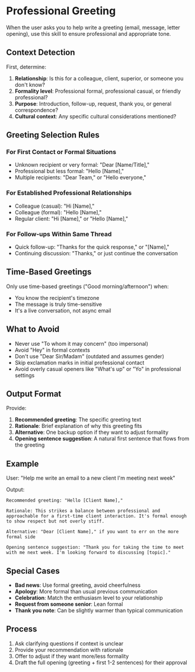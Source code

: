 # Professional Greeting

When the user asks you to help write a greeting (email, message, letter opening), use this skill to ensure professional and appropriate tone.

## Context Detection

First, determine:
1. **Relationship**: Is this for a colleague, client, superior, or someone you don't know?
2. **Formality level**: Professional formal, professional casual, or friendly professional?
3. **Purpose**: Introduction, follow-up, request, thank you, or general correspondence?
4. **Cultural context**: Any specific cultural considerations mentioned?

## Greeting Selection Rules

### For First Contact or Formal Situations
- Unknown recipient or very formal: "Dear [Name/Title],"
- Professional but less formal: "Hello [Name],"
- Multiple recipients: "Dear Team," or "Hello everyone,"

### For Established Professional Relationships
- Colleague (casual): "Hi [Name],"
- Colleague (formal): "Hello [Name],"
- Regular client: "Hi [Name]," or "Hello [Name],"

### For Follow-ups Within Same Thread
- Quick follow-up: "Thanks for the quick response," or "[Name],"
- Continuing discussion: "Thanks," or just continue the conversation

## Time-Based Greetings

Only use time-based greetings ("Good morning/afternoon") when:
- You know the recipient's timezone
- The message is truly time-sensitive
- It's a live conversation, not async email

## What to Avoid

- Never use "To whom it may concern" (too impersonal)
- Avoid "Hey" in formal contexts
- Don't use "Dear Sir/Madam" (outdated and assumes gender)
- Skip exclamation marks in initial professional contact
- Avoid overly casual openers like "What's up" or "Yo" in professional settings

## Output Format

Provide:
1. **Recommended greeting**: The specific greeting text
2. **Rationale**: Brief explanation of why this greeting fits
3. **Alternative**: One backup option if they want to adjust formality
4. **Opening sentence suggestion**: A natural first sentence that flows from the greeting

## Example

User: "Help me write an email to a new client I'm meeting next week"

Output:
```
Recommended greeting: "Hello [Client Name],"

Rationale: This strikes a balance between professional and approachable for a first-time client interaction. It's formal enough to show respect but not overly stiff.

Alternative: "Dear [Client Name]," if you want to err on the more formal side

Opening sentence suggestion: "Thank you for taking the time to meet with me next week. I'm looking forward to discussing [topic]."
```

## Special Cases

- **Bad news**: Use formal greeting, avoid cheerfulness
- **Apology**: More formal than usual previous communication
- **Celebration**: Match the enthusiasm level to your relationship
- **Request from someone senior**: Lean formal
- **Thank you note**: Can be slightly warmer than typical communication

## Process

1. Ask clarifying questions if context is unclear
2. Provide your recommendation with rationale
3. Offer to adjust if they want more/less formality
4. Draft the full opening (greeting + first 1-2 sentences) for their approval
